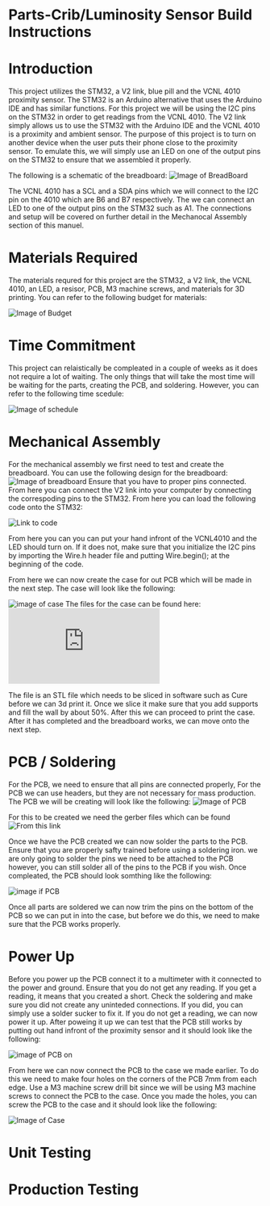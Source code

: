 # Parts-Crib/Luminosity Sensor Build Instructions

# Introduction 
This project utilizes the STM32, a V2 link, blue pill and the VCNL 4010 proximity sensor. The STM32 is an Arduino alternative that uses the Arduino IDE and has similar functions. For this project we will be using the I2C pins on the STM32 in order to get readings from the VCNL 4010. The V2 link simply allows us to use the STM32 with the Arduino IDE and the VCNL 4010 is a proximity and ambient sensor. The purpose of this project is to turn on another device when the user puts their phone close to the proximity sensor. To emulate this, we will simply use an LED on one of the output pins on the STM32 to ensure that we assembled it properly. 

The following is a schematic of the breadboard:
![Image of BreadBoard](https://raw.githubusercontent.com/asperham/Parts-Crib/master/Images/Schematic.png)

The VCNL 4010 has a SCL and a SDA pins which we will connect to the I2C pin on the 4010 which are B6 and B7 respectively. The we can connect an LED to one of the output pins on the STM32 such as A1. The connections and setup will be covered on further detail in the Mechanocal Assembly section of this manuel.  

# Materials Required
The materials requred for this project are the STM32, a V2 link, the VCNL 4010, an LED, a resisor, PCB, M3 machine screws, and materials for 3D printing. You can refer to the following budget for materials: 

![Image of Budget](https://raw.githubusercontent.com/asperham/Parts-Crib/master/Images/Budget%20pic.png)

# Time Commitment
This project can relaistically be compleated in a couple of weeks as it does not require a lot of waiting. The only things that will take the most time will be waiting for the parts, creating the PCB, and soldering. However, you can refer to the following time scedule: 

![Image of schedule](https://raw.githubusercontent.com/asperham/Parts-Crib/master/Images/schedule.png)


# Mechanical Assembly
For the mechanical assembly we first need to test and create the breadboard. You can use the following design for the breadboard: 
![Image of breadboard](https://github.com/asperham/Parts-Crib/blob/master/Images/BreadBoard.png)
Ensure that you have to proper pins connected. From here you can connect the V2 link into your computer by connecting the correspoding pins to the STM32. From here you can load the following code onto the STM32:

![Link to code](https://github.com/asperham/Parts-Crib/blob/master/Software/hardware_project/hardware_project.ino)

From here you can you can put your hand infront of the VCNL4010 and the LED should turn on. If it does not, make sure that you initialize the I2C pins by importing the Wire.h header file and putting Wire.begin(); at the beginning of the code. 

From here we can now create the case for out PCB which will be made in the next step. The case will look like the following: 

![image of case](https://raw.githubusercontent.com/asperham/Parts-Crib/master/Mechanical/part.png)
The files for the case can be found here: ![Link to case files](https://github.com/asperham/Parts-Crib/blob/master/Mechanical/CaseDrawing2.stl)

The file is an STL file which needs to be sliced in software such as Cure before we can 3d print it. Once we slice it make sure that you add supports and fill the wall by about 50%. After this we can proceed to print the case. After it has completed and the breadboard works, we can move onto the next step.

# PCB / Soldering
For the PCB, we need to ensure that all pins are connected properly, For the PCB we can use headers, but they are not necessary for mass production. The PCB we will be creating will look like the following:
![Image of PCB](https://raw.githubusercontent.com/asperham/Parts-Crib/master/Images/PCB.png)

For this to be created we need the gerber files which can be found ![From this link](https://github.com/asperham/Parts-Crib/tree/master/Electronics/Colin%20Gerber)

Once we have the PCB created we can now solder the parts to the PCB. Ensure that you are properly safty trained before using a soldering iron. we are only going to solder the pins we need to be attached to the PCB however, you can still solder all of the pins to the PCB if you wish. Once compleated, the PCB should look somthing like the following:

![image if PCB](https://raw.githubusercontent.com/asperham/Parts-Crib/master/Electronics/PCB%20working%202.jpg)

Once all parts are soldered we can now trim the pins on the bottom of the PCB so we can put in into the case, but before we do this, we need to make sure that the PCB works properly.

# Power Up
Before you power up the PCB connect it to a multimeter with it connected to the power and ground. Ensure that you do not get any reading. If you get a reading, it means that you created a short. Check the soldering and make sure you did not create any uninteded connections. If you did, you can simply use a solder sucker to fix it. If you do not get a reading, we can now power it up. After poweing it up we can test that the PCB still works by putting out hand infront of the proximity sensor and it should look like the following: 

![image of PCB on](https://raw.githubusercontent.com/asperham/Parts-Crib/master/Electronics/PCB%20Working.jpg)

From here we can now connect the PCB to the case we made earlier. To do this we need to make four holes on the corners of the PCB 7mm from each edge. Use a M3 machine screw drill bit since we will be using M3 machine screws to connect the PCB to the case. Once you made the holes, you can screw the PCB to the case and it should look like the following:

![Image of Case](https://raw.githubusercontent.com/asperham/Parts-Crib/master/Mechanical/Case.jpg)

# Unit Testing

# Production Testing
